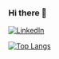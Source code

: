 ### Hi there 👋

[![LinkedIn](https://img.shields.io/badge/LinkedIn-0077B5?style=for-the-badge&logo=linkedin&logoColor=white)](https://www.linkedin.com/in/pedro-henrique-polonea-paula-silva-539041a4/)

[![Top Langs](https://github-readme-stats.vercel.app/api/top-langs/?username=pedroPolonea&layout=compact)](https://github.com/anuraghazra/github-readme-stats)

